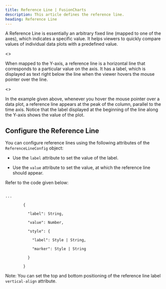 ```yaml
---
title: Reference Line | FusionCharts
description: This article defines the reference line.
heading: Reference Line
---
```


A Reference Line is essentially an arbitrary fixed line (mapped to one of the axes), which indicates a specific value. It helps viewers to quickly compare values of individual data plots with a predefined value. 

<<Annotated Image>>

When mapped to the Y-axis, a reference line is a horizontal line that corresponds to a particular value on the axis. It has a label, which is displayed as text right below the line when the viewer hovers the mouse pointer over the line. 

<<Live chart>>

In the example given above, whenever you hover the mouse pointer over a data plot, a reference line appears at the peak of the column, parallel to the time axis. Notice that the label displayed at the beginning of the line along the Y-axis shows the value of the plot.

## Configure the Reference Line

You can configure reference lines using the following attributes of the `ReferenceLineConfig` object:

* Use the `label` attribute to set the value of the label.

* Use the `value` attribute to set the value, at which the reference line should appear.

Refer to the code given below:

```

...

        {

          "label": String,

          "value": Number,

          "style": {

            "label": Style | String,

            "marker": Style | String

          }

        }

```

Note: You can set the top and bottom positioning of the reference line label `vertical-align` attribute.

